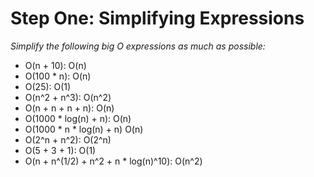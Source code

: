 # Step One: Simplifying Expressions
*Simplify the following big O expressions as much as possible:*

- O(n + 10): O(n)
- O(100 * n): O(n)
- O(25): O(1)
- O(n^2 + n^3): O(n^2)
- O(n + n + n + n): O(n)
- O(1000 * log(n) + n): O(n)
- O(1000 * n * log(n) + n) O(n)
- O(2^n + n^2): O(2^n)
- O(5 + 3 + 1): O(1)
- O(n + n^(1/2) + n^2 + n * log(n)^10): O(n^2)